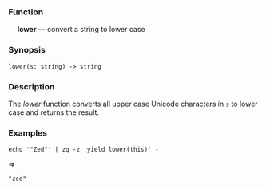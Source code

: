 ### Function

&emsp; **lower** &mdash; convert a string to lower case

### Synopsis

```
lower(s: string) -> string
```
### Description

The _lower_ function converts all upper case Unicode characters in `s`
to lower case and returns the result.

### Examples

```mdtest-command
echo '"Zed"' | zq -z 'yield lower(this)' -
```
=>
```mdtest-output
"zed"
```
